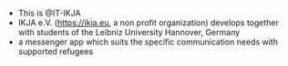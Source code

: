 - This is @IT-IKJA
- IKJA e.V. (https://ikja.eu, a non profit organization) develops together with students of the Leibniz University Hannover, Germany
- a messenger app which suits the specific communication needs with supported refugees

<!---
IT-IKJA/IT-IKJA is a ✨ special ✨ repository because its `README.md` (this file) appears on your GitHub profile.
You can click the Preview link to take a look at your changes.
--->
